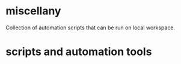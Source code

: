 # miscellany
Collection of automation scripts that can be run on local workspace.
# scripts and automation tools

